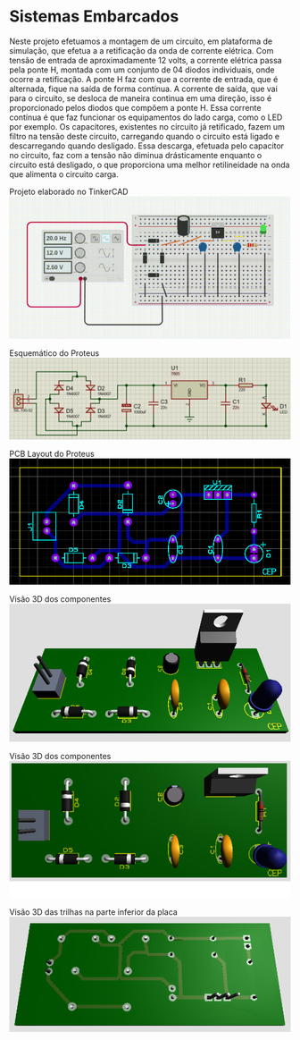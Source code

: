 # Sistemas Embarcados

Neste projeto efetuamos a montagem de um circuito, em plataforma de simulação, que efetua a a retificação da onda de corrente elétrica.
Com tensão de entrada de aproximadamente 12 volts, a corrente elétrica passa pela ponte H, montada com um conjunto de 04 diodos individuais, onde ocorre a retificação.
A ponte H faz com que a corrente de entrada, que é alternada, fique na saída de forma contínua.
A corrente de saída, que vai para o circuito, se desloca de maneira continua em uma direção, isso é proporcionado pelos diodos que compõem a ponte H.
Essa corrente contínua é que faz funcionar os equipamentos do lado carga, como o LED por exemplo.
Os capacitores, existentes no circuito já retificado, fazem um filtro na tensão deste circuito, carregando quando o circuito está ligado e descarregando quando desligado. Essa descarga, efetuada pelo capacitor no circuito, faz com a tensão não diminua drásticamente enquanto o circuito está desligado, o que proporciona uma melhor retilineidade na onda que alimenta o circuito carga.

Projeto elaborado no TinkerCAD  
![TinkerCAD](https://github.com/Mecanight/Sistemas_Embarcados/blob/main/tinkerCad.gif)

Esquemático do Proteus  
![Schematic](https://github.com/Mecanight/Sistemas_Embarcados/blob/main/schematic.png)

PCB Layout do Proteus  
![PCB](https://github.com/Mecanight/Sistemas_Embarcados/blob/main/pcb.png)

Visão 3D dos componentes  
![3D-1](https://github.com/Mecanight/Sistemas_Embarcados/blob/main/3d-1.png)

Visão 3D dos componentes  
![3D-2](https://github.com/Mecanight/Sistemas_Embarcados/blob/main/3d-2.png)

Visão 3D das trilhas na parte inferior da placa  
![3D-3](https://github.com/Mecanight/Sistemas_Embarcados/blob/main/3d-3.png)
